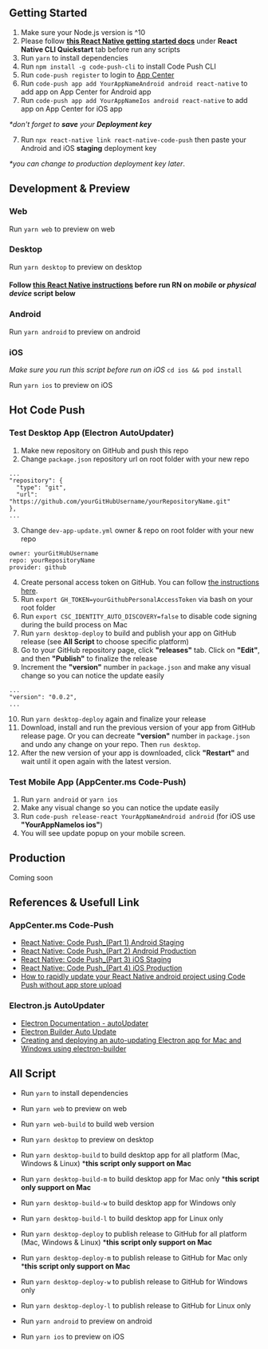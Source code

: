 ## Getting Started

1. Make sure your Node.js version is ^10
2. Please follow **[this React Native getting started docs](https://facebook.github.io/react-native/docs/getting-started)** under **React Native CLI Quickstart** tab before run any scripts
2. Run `yarn` to install dependencies
3. Run `npm install -g code-push-cli` to install Code Push CLI
4. Run `code-push register` to login to [App Center](https://appcenter.ms/)
5. Run `code-push app add YourAppNameAndroid android react-native` to add app on App Center for Android app
6. Run `code-push app add YourAppNameIos android react-native` to add app on App Center for iOS app

 _*don't forget to **save** your **Deployment key**_

7. Run `npx react-native link react-native-code-push` then paste your Android and iOS **staging** deployment key 

_*you can change to production deployment key later_.


## Development & Preview

### Web

Run `yarn web` to preview on web

### Desktop

Run `yarn desktop` to preview on desktop

#### Follow [this React Native instructions](https://facebook.github.io/react-native/docs/running-on-device) before run RN on _mobile_ or _physical device_ script below

### Android

Run `yarn android` to preview on android

### iOS

_Make sure you run this script before run on iOS_ `cd ios && pod install`

Run `yarn ios` to preview on iOS


## Hot Code Push

### Test Desktop App (Electron AutoUpdater)

1. Make new repository on GitHub and push this repo
2. Change `package.json` repository url on root folder with your new repo

```
...
"repository": {
  "type": "git",
  "url": "https://github.com/yourGitHubUsername/yourRepositoryName.git"
},
...
```
3. Change `dev-app-update.yml` owner & repo on root folder with your new repo
```
owner: yourGitHubUsername
repo: yourRepositoryName
provider: github

```
4. Create personal access token on GitHub. You can follow [the instructions here](https://help.github.com/en/github/authenticating-to-github/creating-a-personal-access-token-for-the-command-line).
5. Run `export GH_TOKEN=yourGithubPersonalAccessToken` via bash on your root folder
6. Run `export CSC_IDENTITY_AUTO_DISCOVERY=false` to disable code signing during the build process on Mac
7. Run `yarn desktop-deploy` to build and publish your app on GitHub release (see **All Script** to choose specific platform)
8. Go to your GitHub repository page, click **"releases"** tab. Click on **"Edit"**, and then **"Publish"** to finalize the release
9. Increment the **"version"** number in `package.json` and make any visual change so you can notice the update easily
```
...
"version": "0.0.2",
...
```
10. Run `yarn desktop-deploy` again and finalize your release
11. Download, install and run the previous version of your app from GitHub release page. Or you can decreate **"version"** number in `package.json` and undo any change on your repo. Then `run desktop`.
12. After the new version of your app is downloaded, click **"Restart"** and wait until it open again with the latest version.

### Test Mobile App (AppCenter.ms Code-Push)

1. Run `yarn android` or `yarn ios`
2. Make any visual change so you can notice the update easily
3. Run `code-push release-react YourAppNameAndroid android` (for iOS use **"YourAppNameIos ios"**)
4. You will see update popup on your mobile screen.

## Production

Coming soon

## References & Usefull Link

### AppCenter.ms Code-Push

- [React Native: Code Push_(Part 1) Android Staging](https://www.youtube.com/watch?v=tuQO0T5vtbc)
- [React Native: Code Push_(Part 2) Android Production](https://www.youtube.com/watch?v=oIL7Taoly84)
- [React Native: Code Push_(Part 3) iOS Staging](https://www.youtube.com/watch?v=HRB3purgRdU)
- [React Native: Code Push_(Part 4) iOS Production](https://www.youtube.com/watch?v=0QmLWH5otZc)
- [How to rapidly update your React Native android project using Code Push without app store upload](https://www.youtube.com/watch?v=Jo7AV5etOsA)

### Electron.js AutoUpdater

- [Electron Documentation - autoUpdater](https://electronjs.org/docs/api/auto-updater)
- [Electron Builder Auto Update](https://www.electron.build/auto-update)
- [Creating and deploying an auto-updating Electron app for Mac and Windows using electron-builder](https://medium.com/@johndyer24/creating-and-deploying-an-auto-updating-electron-app-for-mac-and-windows-using-electron-builder-6a3982c0cee6)

## All Script

- Run `yarn` to install dependencies

- Run `yarn web` to preview on web
- Run `yarn web-build` to build web version

- Run `yarn desktop` to preview on desktop
- Run `yarn desktop-build` to build desktop app for all platform (Mac, Windows & Linux) ***this script only support on Mac**
- Run `yarn desktop-build-m` to build desktop app for Mac only ***this script only support on Mac**
- Run `yarn desktop-build-w` to build desktop app for Windows only
- Run `yarn desktop-build-l` to build desktop app for Linux only

- Run `yarn desktop-deploy` to publish release to GitHub for all platform (Mac, Windows & Linux) ***this script only support on Mac**
- Run `yarn desktop-deploy-m` to publish release to GitHub for Mac only ***this script only support on Mac**
- Run `yarn desktop-deploy-w` to publish release to GitHub for Windows only
- Run `yarn desktop-deploy-l` to publish release to GitHub for Linux only

- Run `yarn android` to preview on android
- Run `yarn ios` to preview on iOS
